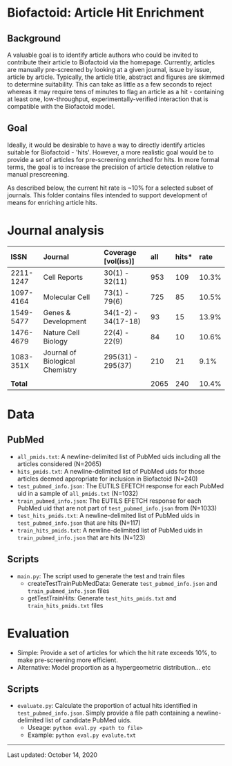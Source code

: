 # Biofactoid: Article Hit Enrichment

## Background

A valuable goal is to identify article authors who could be invited to contribute their article to Biofactoid via the homepage. Currently, articles are manually pre-screened by looking at a given journal, issue by issue, article by article. Typically, the article title, abstract and figures are skimmed to determine suitability. This can take as little as a few seconds to reject whereas it may require tens of minutes to flag an article as a hit - containing at least one, low-throughput, experimentally-verified interaction that is compatible with the Biofactoid model.

## Goal

Ideally, it would be desirable to have a way to directly identify articles suitable for Biofactoid - 'hits'. However, a more realistic goal would be to provide a set of articles for pre-screening enriched for hits. In more formal terms, the goal is to increase the precision of article detection relative to manual prescreening.

As described below, the current hit rate is ~10% for a selected subset of journals. This folder contains files intended to support development of means for enriching article hits.


# Journal analysis

|  **ISSN** | **Journal** | **Coverage [vol(iss)]** | **all** | **hits*** | **rate** |
| :--- | :--- | :--- | :--- | :--- | :--- |
|  2211-1247 | Cell Reports | 30(1) - 32(11) | 953 | 109 | 10.3% |
|  1097-4164 | Molecular Cell | 73(1) - 79(6) | 725 | 85 | 10.5% |
|  1549-5477 | Genes & Development | 34(1-2) - 34(17-18) | 93 | 15 | 13.9% |
|  1476-4679 | Nature Cell Biology | 22(4) - 22(9) | 84 | 10 | 10.6% |
|  1083-351X | Journal of Biological Chemistry | 295(31) - 295(37) | 210 | 21 | 9.1% |
|   |  |  |  |  |  |
|  **Total** |  |  | 2065 | 240 | 10.4% |


# Data

## PubMed

- `all_pmids.txt`: A newline-delimited list of PubMed uids including all the articles considered (N=2065)
- `hits_pmids.txt`: A newline-delimited list of PubMed uids for those articles deemed appropriate for inclusion in Biofactoid (N=240)
- `test_pubmed_info.json`: The EUTILS EFETCH response for each PubMed uid in a sample of `all_pmids.txt` (N=1032)
- `train_pubmed_info.json`: The EUTILS EFETCH response for each PubMed uid that are not part of `test_pubmed_info.json` from (N=1033)
- `test_hits_pmids.txt`:  A newline-delimited list of PubMed uids in `test_pubmed_info.json` that are hits (N=117)
- `train_hits_pmids.txt`:  A newline-delimited list of PubMed uids in `train_pubmed_info.json` that are hits (N=123)


## Scripts

- `main.py`: The script used to generate the test and train files
  - createTestTrainPubMedData: Generate `test_pubmed_info.json` and `train_pubmed_info.json` files
  - getTestTrainHits: Generate `test_hits_pmids.txt` and `train_hits_pmids.txt` files


# Evaluation

- Simple: Provide a set of articles for which the hit rate exceeds 10%, to make pre-screening more efficient.
- Alternative: Model proportion as a hypergeometric distribution... etc

## Scripts

- `evaluate.py`: Calculate the proportion of actual hits identified in `test_pubmed_info.json`. Simply provide a file path containing a newline-delimited list of candidate PubMed uids.
  - Useage: `python eval.py <path to file>`
  - Example: `python eval.py evalute.txt`

---

Last updated: October 14, 2020
